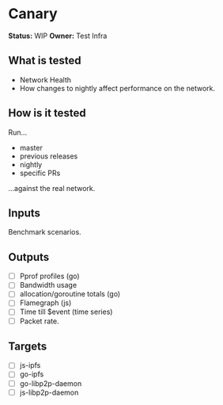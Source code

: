 # Canary

**Status:** WIP
**Owner:** Test Infra

## What is tested

* Network Health
* How changes to nightly affect performance on the network.

## How is it tested

Run...

* master
* previous releases
* nightly
* specific PRs

...against the real network.

## Inputs

Benchmark scenarios.

## Outputs

* [ ] Pprof profiles (go)
* [ ] Bandwidth usage
* [ ] allocation/goroutine totals (go)
* [ ] Flamegraph (js)
* [ ] Time till $event (time series)
* [ ] Packet rate.

## Targets

* [ ] js-ipfs
* [ ] go-ipfs
* [ ] go-libp2p-daemon
* [ ] js-libp2p-daemon
